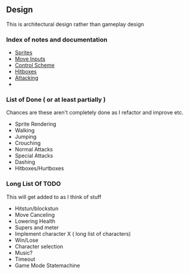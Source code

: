 ## Design ##
This is architectural design rather than gameplay design

### Index of notes and documentation ###
* [Sprites](https://github.com/trevor-umeda/mh4f/tree/master/Design/sprites.md)
* [Move Inputs](https://github.com/trevor-umeda/mh4f/tree/master/Design/moveInputs.md)
* [Control Scheme](https://github.com/trevor-umeda/mh4f/tree/master/Design/controlSettings.md)
* [Hitboxes](https://github.com/trevor-umeda/mh4f/tree/master/Design/hitboxes.md)
* [Attacking](https://github.com/trevor-umeda/mh4f/tree/master/Design/attacking.md)
* 
### List of Done ( or at least partially ) ###
Chances are these aren't completely done as I refactor and improve etc.

- Sprite Rendering
- Walking
- Jumping
- Crouching
- Normal Attacks
- Special Attacks
- Dashing
- Hitboxes/Hurtboxes

### Long List Of TODO ###
This will get added to as I think of stuff

- Hitstun/blockstun
- Move Canceling
- Lowering Health
- Supers and meter
- Implement character X ( long list of characters)
- Win/Lose
- Character selection
- Music?
- Timeout
- Game Mode Statemachine

